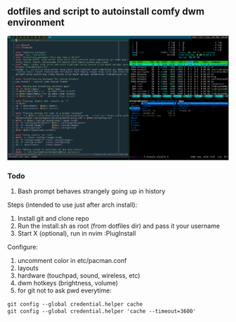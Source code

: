 ## dotfiles and script to autoinstall comfy dwm environment

![Screenshot of my setup](screenshot.png)

### Todo
1. Bash prompt behaves strangely going up in history

Steps (intended to use just after arch install):
1. Install git and clone repo
1. Run the install.sh as root (from dotfiles dir) and pass it your username
1. Start X (optional), run in nvim :PlugInstall

Configure:
1. uncomment color in etc/pacman.conf
1. layouts
1. hardware (touchpad, sound, wireless, etc)
1. dwm hotkeys (brightness, volume)
1. for git not to ask pwd everytime:
```
git config --global credential.helper cache
git config --global credential.helper 'cache --timeout=3600'
```
